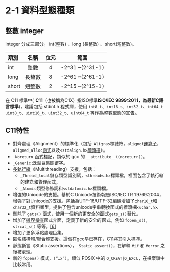 # 2-1 資料型態種類

## 整數 integer

integer 分成三部分。 int\(整數\) 、long \(長整數\) 、short\(短整數\)。

| 類別 | 名稱 | 位元 | 範圍 |
| :--- | :---: | :---: | :---: |
| int  | 整數 | 4 | -2^31 ~\(2^31-1\) |
| long | 長整數 | 8 | -2^61 ~\(2^61-1\) |
| short | 短整數 | 2 | -2^15 ~\(2^15-1\) |

 在 C11 標準中\( **C11**（也被稱為C1X）指ISO標準**ISO/IEC 9899:2011，為最新C語言標準**\)，建議包括 stdint.h 程式庫，使用 `int8_t`、`int16_t`、`int32_t`、`int64_t` `uint8_t`、`uint16_t`、`uint32_t`、`uint64_t` 等作為整數型態的宣告。

## C11特性

* 對齊處理（Alignment）的標準化（包括`_Alignas`標誌符，`alignof`[運算子](https://zh.wikipedia.org/wiki/%E8%BF%90%E7%AE%97%E7%AC%A6)，`aligned_alloc`[函式](https://zh.wikipedia.org/wiki/%E5%87%BD%E6%95%B0)以及`<stdalign.h>`[標頭檔](https://zh.wikipedia.org/wiki/%E5%A4%B4%E6%96%87%E4%BB%B6)）。
* `_Noreturn` 函式標記，類似於 gcc 的 `__attribute__((noreturn))`。
* `_Generic` [泛型](https://zh.wikipedia.org/wiki/%E6%B3%9B%E5%9E%8B)巨集關鍵字。
* [多執行緒](https://zh.wikipedia.org/wiki/%E5%A4%9A%E7%BA%BF%E7%A8%8B)（Multithreading）支援，包括：
  * `_Thread_local`儲存類型識別碼，`<threads.h>`標頭檔，裡面包含了執行緒的建立和管理函式。
  * `_Atomic`類型修飾詞和`<stdatomic.h>`標頭檔。
* 增強的Unicode的支援。基於C Unicode技術報告ISO/IEC TR 19769:2004，增強了對Unicode的支援。包括為UTF-16/UTF-32編碼增加了`char16_t`和`char32_t`資料類型，提供了包含unicode字串轉換函式的標頭檔`<uchar.h>`.
* 刪除了 `gets()` 函式，使用一個新的更安全的函式`gets_s()`替代。
* 增加了[邊界檢查](https://zh.wikipedia.org/wiki/%E8%BE%B9%E7%95%8C%E6%A3%80%E6%9F%A5)函式介面，定義了新的安全的函式，例如 `fopen_s()`，`strcat_s()` 等等。[\[6\]](https://zh.wikipedia.org/wiki/C11#cite_note-N1570-K-6)
* 增加了更多浮點處理巨集。
* 匿名結構體/聯合體支援。這個在gcc早已存在，C11將其引入標準。
* 靜態斷言（Static assertions），`_Static_assert()`，在解釋 `#if` 和 `#error` 之後被處理。
* 新的 `fopen()` 模式，`(“…x”)`。類似 POSIX 中的 `O_CREAT|O_EXCL`，在檔案鎖中比較常用。



